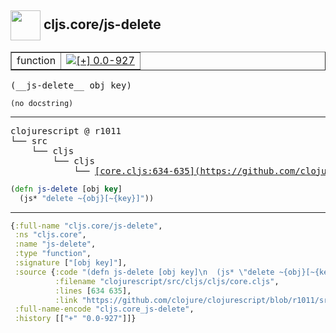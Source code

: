 ## <img width="48px" valign="middle" src="http://i.imgur.com/Hi20huC.png"> cljs.core/js-delete

 <table border="1">
<tr>
<td>function</td>
<td><a href="https://github.com/cljsinfo/api-refs/tree/0.0-927"><img valign="middle" alt="[+] 0.0-927" src="https://img.shields.io/badge/+-0.0--927-lightgrey.svg"></a> </td>
</tr>
</table>

 <samp>
(__js-delete__ obj key)<br>
</samp>

```
(no docstring)
```

---

 <pre>
clojurescript @ r1011
└── src
    └── cljs
        └── cljs
            └── <ins>[core.cljs:634-635](https://github.com/clojure/clojurescript/blob/r1011/src/cljs/cljs/core.cljs#L634-L635)</ins>
</pre>

```clj
(defn js-delete [obj key]
  (js* "delete ~{obj}[~{key}]"))
```


---

```clj
{:full-name "cljs.core/js-delete",
 :ns "cljs.core",
 :name "js-delete",
 :type "function",
 :signature ["[obj key]"],
 :source {:code "(defn js-delete [obj key]\n  (js* \"delete ~{obj}[~{key}]\"))",
          :filename "clojurescript/src/cljs/cljs/core.cljs",
          :lines [634 635],
          :link "https://github.com/clojure/clojurescript/blob/r1011/src/cljs/cljs/core.cljs#L634-L635"},
 :full-name-encode "cljs.core_js-delete",
 :history [["+" "0.0-927"]]}

```
